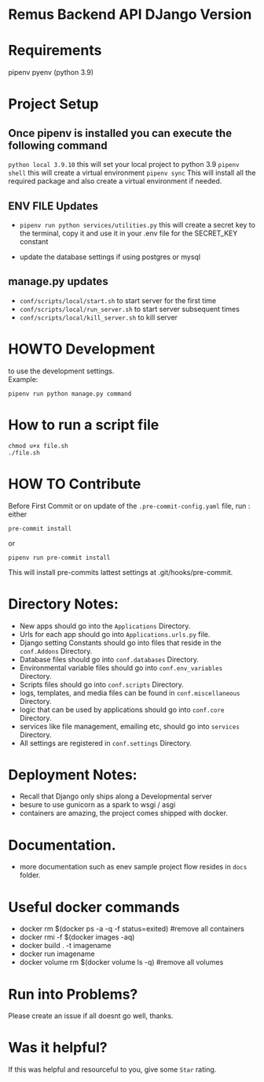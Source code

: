 # Remus Backend API DJango Version
# Requirements
pipenv
pyenv (python 3.9)

# Project Setup
## Once pipenv is installed you can execute the following command
`python local 3.9.10` this will set your local project to python 3.9
`pipenv shell` this will create a virtual environment
`pipenv sync`  This will install all the required package and
 also create a virtual environment if needed.

## ENV FILE Updates
- `pipenv run python services/utilities.py` this will create a secret key to the terminal,
copy it and use it in your .env file for the SECRET_KEY constant

- update the database settings if using postgres or mysql

## manage.py updates
- `conf/scripts/local/start.sh` to start server for the first time
- `conf/scripts/local/run_server.sh` to start server subsequent times
- `conf/scripts/local/kill_server.sh` to kill server

# HOWTO Development
 to use the development settings.  
Example:
```
pipenv run python manage.py command 
```

# How to run a script file
``` 
chmod u+x file.sh 
./file.sh
```

# HOW TO Contribute
Before First Commit or on update of the `.pre-commit-config.yaml` file, run :
either 
```
pre-commit install 
```
or 
```
pipenv run pre-commit install
```

This will install pre-commits lattest settings at .git/hooks/pre-commit.

# Directory Notes:
- New apps should go into the `Applications` Directory.
- Urls for each app should go into `Applications.urls.py` file.
- Django setting Constants should go into files that reside in the `conf.Addons` Directory.
- Database files should go into `conf.databases` Directory.
- Environmental variable files should go into `conf.env_variables` Directory.
- Scripts files should go into `conf.scripts` Directory.
- logs, templates, and media files can be found in `conf.miscellaneous` Directory.
- logic that can be used by applications should go into `conf.core` Directory.
- services like file management, emailing etc, should go into `services` Directory.
- All settings are registered in `conf.settings` Directory.

# Deployment Notes:
- Recall that Django only ships along a Developmental server
- besure to use gunicorn as a spark to wsgi  / asgi
- containers are amazing, the project comes shipped with docker.

# Documentation.
- more documentation such as enev sample project flow resides in `docs` folder.

# Useful docker commands
- docker rm $(docker ps -a -q -f status=exited) #remove all containers
- docker rmi -f $(docker images -aq)
- docker build . -t imagename
- docker run imagename
- docker volume rm $(docker volume ls -q) #remove all volumes

# Run into Problems?
Please create an issue if all doesnt go well, thanks.

# Was it helpful?
If this was helpful and resourceful to you, give some `Star` rating.
